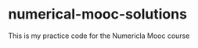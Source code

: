 numerical-mooc-solutions
========================

This is my practice code for the Numericla Mooc course

